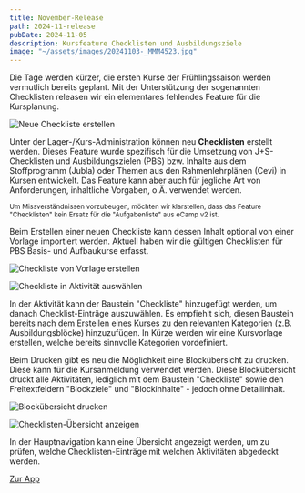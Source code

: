 ```yaml
---
title: November-Release
path: 2024-11-release
pubDate: 2024-11-05
description: Kursfeature Checklisten und Ausbildungsziele
image: "~/assets/images/20241103-_MMM4523.jpg"
---
```


Die Tage werden kürzer, die ersten Kurse der Frühlingssaison werden vermutlich bereits geplant. Mit der Unterstützung der sogenannten Checklisten releasen wir ein elementares fehlendes Feature für die Kursplanung.

<div class="simple-columns">

![Neue Checkliste erstellen](~/assets/images/2024-11/checklist-create-de.webp)

<div>

Unter der Lager-/Kurs-Administration können neu **Checklisten** erstellt werden. Dieses Feature wurde spezifisch für die Umsetzung von J+S-Checklisten und Ausbildungszielen (PBS) bzw. Inhalte aus dem Stoffprogramm (Jubla) oder Themen aus den Rahmenlehrplänen (Cevi) in Kursen entwickelt. Das Feature kann aber auch für jegliche Art von Anforderungen, inhaltliche Vorgaben, o.Ä. verwendet werden.

<small class="block text-sm bg-yellow-50 border-l border-yellow-500 text-yellow-800 px-4 py-3" role="alert">
Um Missverständnissen vorzubeugen, möchten wir klarstellen, dass das Feature "Checklisten" kein Ersatz für die "Aufgabenliste" aus eCamp v2 ist.
</small>

</div>
</div>
<div class="simple-columns">
<div>

Beim Erstellen einer neuen Checkliste kann dessen Inhalt optional von einer Vorlage importiert werden. Aktuell haben wir die gültigen Checklisten für PBS Basis- und Aufbaukurse erfasst.

</div>

![Checkliste von Vorlage erstellen](~/assets/images/2024-11/checklist-template-de.webp)

</div>
<div class="simple-columns">

![Checkliste in Aktivität auswählen](~/assets/images/2024-11/checklist-activity-de.webp)

<div>

In der Aktivität kann der Baustein "Checkliste" hinzugefügt werden, um danach Checklist-Einträge auszuwählen. Es empfiehlt sich, diesen Baustein bereits nach dem Erstellen eines Kurses zu den relevanten Kategorien (z.B. Ausbildungsblöcke) hinzuzufügen. In Kürze werden wir eine Kursvorlage erstellen, welche bereits sinnvolle Kategorien vordefiniert.

</div>
</div>

<div class="simple-columns">
<div>

Beim Drucken gibt es neu die Möglichkeit eine Blockübersicht zu drucken. Diese kann für die Kursanmeldung verwendet werden. Diese Blockübersicht druckt alle Aktivitäten, lediglich mit dem Baustein "Checkliste" sowie den Freitextfeldern "Blockziele" und "Blockinhalte" - jedoch ohne Detailinhalt.

</div>

![Blockübersicht drucken](~/assets/images/2024-11/checklist-print-de.webp)

</div>

<div class="simple-columns">

![Checklisten-Übersicht anzeigen](~/assets/images/2024-11/checklist-overview-de.webp)

<div>

In der Hauptnavigation kann eine Übersicht angezeigt werden, um zu prüfen, welche Checklisten-Einträge mit welchen Aktivitäten abgedeckt werden.

</div>
</div>

<a class="btn secondary mr-4 mb-4" href="https://app.ecamp3.ch" target="_blank">Zur App</a>
